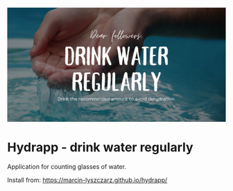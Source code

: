 ![cover](https://raw.githubusercontent.com/marcin-lyszczarz/hydrapp/master/public/og.png)

# Hydrapp - drink water regularly

Application for counting glasses of water.

Install from: https://marcin-lyszczarz.github.io/hydrapp/
